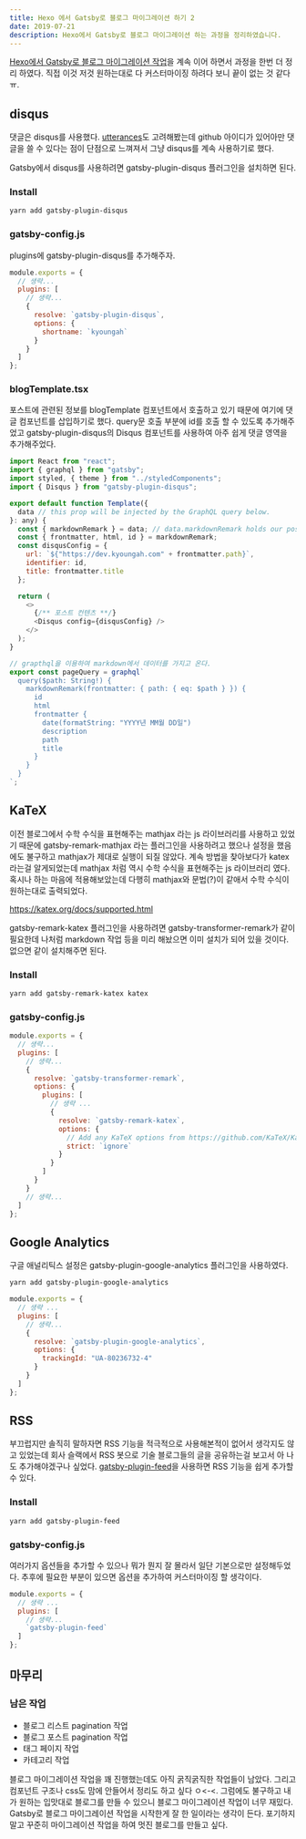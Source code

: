 ```yaml
---
title: Hexo 에서 Gatsby로 블로그 마이그레이션 하기 2
date: 2019-07-21
description: Hexo에서 Gatsby로 블로그 마이그레이션 하는 과정을 정리하였습니다.
---
```


[Hexo에서 Gatsby로 블로그 마이그레이션 작업](/etc/blog-migration/)을 계속 이어 하면서 과정을 한번 더 정리 하였다. 직접 이것 저것 원하는대로 다 커스터마이징 하려다 보니 끝이 없는 것 같다 ㅠ.

## disqus

댓글은 disqus를 사용했다. [utterances](https://github.com/utterance/utterances)도 고려해봤는데 github 아이디가 있어아만 댓글을 쓸 수 있다는 점이 단점으로 느껴져서 그냥 disqus를 계속 사용하기로 했다.

Gatsby에서 disqus를 사용하려면 gatsby-plugin-disqus 플러그인을 설치하면 된다.

### Install

```bash
yarn add gatsby-plugin-disqus
```

### gatsby-config.js

plugins에 gatsby-plugin-disqus를 추가해주자.

```javascript
module.exports = {
  // 생략...
  plugins: [
    // 생략...
    {
      resolve: `gatsby-plugin-disqus`,
      options: {
        shortname: `kyoungah`
      }
    }
  ]
};
```

### blogTemplate.tsx

포스트에 관련된 정보를 blogTemplate 컴포넌트에서 호출하고 있기 때문에 여기에 댓글 컴포넌트를 삽입하기로 했다. query문 호출 부분에 id를 호출 할 수 있도록 추가해주었고 gatsby-plugin-disqus의 Disqus 컴포넌트를 사용하여 아주 쉽게 댓글 영역을 추가해주었다.

```javascript
import React from "react";
import { graphql } from "gatsby";
import styled, { theme } from "../styledComponents";
import { Disqus } from "gatsby-plugin-disqus";

export default function Template({
  data // this prop will be injected by the GraphQL query below.
}: any) {
  const { markdownRemark } = data; // data.markdownRemark holds our post data
  const { frontmatter, html, id } = markdownRemark;
  const disqusConfig = {
    url: `${"https://dev.kyoungah.com" + frontmatter.path}`,
    identifier: id,
    title: frontmatter.title
  };

  return (
    <>
      {/** 포스트 컨텐츠 **/}
      <Disqus config={disqusConfig} />
    </>
  );
}

// grapthql을 이용하여 markdown에서 데이터를 가지고 온다.
export const pageQuery = graphql`
  query($path: String!) {
    markdownRemark(frontmatter: { path: { eq: $path } }) {
      id
      html
      frontmatter {
        date(formatString: "YYYY년 MM월 DD일")
        description
        path
        title
      }
    }
  }
`;
```

## KaTeX

이전 블로그에서 수학 수식을 표현해주는 mathjax 라는 js 라이브러리를 사용하고 있었기 때문에 gatsby-remark-mathjax 라는 플러그인을 사용하려고 했으나 설정을 했음에도 불구하고 mathjax가 제대로 실행이 되질 않았다. 계속 방법을 찾아보다가 katex라는걸 알게되었는데 mathjax 처럼 역시 수학 수식을 표현해주는 js 라이브러리 였다. 혹시나 하는 마음에 적용해보았는데 다행히 mathjax와 문법(?)이 같애서 수학 수식이 원하는대로 출력되었다.

https://katex.org/docs/supported.html

gatsby-remark-katex 플러그인을 사용하려면 gatsby-transformer-remark가 같이 필요한데 나처럼 markdown 작업 등을 미리 해놨으면 이미 설치가 되어 있을 것이다. 없으면 같이 설치해주면 된다.

### Install

```bash
yarn add gatsby-remark-katex katex
```

### gatsby-config.js

```javascript
module.exports = {
  // 생략...
  plugins: [
    // 생략...
    {
      resolve: `gatsby-transformer-remark`,
      options: {
        plugins: [
          // 생략 ...
          {
            resolve: `gatsby-remark-katex`,
            options: {
              // Add any KaTeX options from https://github.com/KaTeX/KaTeX/blob/master/docs/options.md here
              strict: `ignore`
            }
          }
        ]
      }
    }
    // 생략...
  ]
};
```

## Google Analytics

구글 애널리틱스 설정은 gatsby-plugin-google-analytics 플러그인을 사용하였다.

```bash
yarn add gatsby-plugin-google-analytics
```

```javascript
module.exports = {
  // 생략 ...
  plugins: [
    // 생략...
    {
      resolve: `gatsby-plugin-google-analytics`,
      options: {
        trackingId: "UA-80236732-4"
      }
    }
  ]
};
```

## RSS

부끄럽지만 솔직히 말하자면 RSS 기능을 적극적으로 사용해본적이 없어서 생각지도 않고 있었는데 회사 슬랙에서 RSS 봇으로 기술 블로그들의 글을 공유하는걸 보고서 아 나도 추가해야겠구나 싶었다. [gatsby-plugin-feed](https://www.gatsbyjs.org/packages/gatsby-plugin-feed/)을 사용하면 RSS 기능을 쉽게 추가할 수 있다.

### Install

```markdown
yarn add gatsby-plugin-feed
```

### gatsby-config.js

여러가지 옵션들을 추가할 수 있으나 뭐가 뭔지 잘 몰라서 일단 기본으로만 설정해두었다. 추후에 필요한 부분이 있으면 옵션을 추가하여 커스터마이징 할 생각이다.

```javascript
module.exports = {
  // 생략 ...
  plugins: [
    // 생략...
    `gatsby-plugin-feed`
  ]
};
```

## 마무리

### 남은 작업

- 블로그 리스트 pagination 작업
- 블로그 포스트 pagination 작업
- 태그 페이지 작업
- 카테고리 작업

블로그 마이그레이션 작업을 꽤 진행했는데도 아직 굵직굵직한 작업들이 남았다. 그리고 컴포넌트 구조나 css도 맘에 안들어서 정리도 하고 싶다 ㅇ<-<. 그럼에도 불구하고 내가 원하는 입맛대로 블로그를 만들 수 있으니 블로그 마이그레이션 작업이 너무 재밌다. Gatsby로 블로그 마이그레이션 작업을 시작한게 잘 한 일이라는 생각이 든다. 포기하지말고 꾸준히 마이그레이션 작업을 하여 멋진 블로그를 만들고 싶다.
